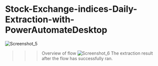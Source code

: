 # Stock-Exchange-indices-Daily-Extraction-with-PowerAutomateDesktop

![Screenshot_5](https://github.com/RathogwaInnocent/Stock-Exchange-indices-Daily-Extraction-with-PowerAutomateDesktop/assets/17208775/ef01406a-4343-4650-a976-efaa499d3543)
>>> Overview of flow
![Screenshot_6](https://github.com/RathogwaInnocent/Stock-Exchange-indices-Daily-Extraction-with-PowerAutomateDesktop/assets/17208775/f11efd3f-a078-44b0-b00c-9055bb26a900)
>>> The extraction result after the flow has successfully ran.
